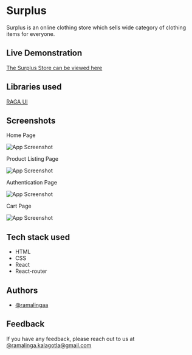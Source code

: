 
# Surplus 

Surplus is an online clothing store which sells wide category of clothing items for everyone. 

## Live Demonstration


[The Surplus Store can be viewed here](https://e-com-surplus.vercel.app/)

## Libraries used


[RAGA UI](https://ragaui.netlify.app/)


## Screenshots
Home Page

![App Screenshot](https://i.ibb.co/bFStTPQ/screencapture-surplus-store-netlify-app-2022-02-18-09-54-31.png)

Product Listing Page

![App Screenshot](https://i.ibb.co/0KKrR3H/screencapture-surplus-store-netlify-app-product-page-product-2022-02-18-10-08-05.png)

Authentication Page

![App Screenshot](https://i.ibb.co/f4fqpgy/screencapture-surplus-store-netlify-app-login-page-login-2022-02-18-10-09-32.png)

Cart Page

![App Screenshot](https://i.ibb.co/pZrn184/screencapture-surplus-store-netlify-app-cart-page-cart-2022-02-18-10-11-52.png)


## Tech stack used

- HTML
- CSS
- React
- React-router


## Authors

- [@ramalingaa](https://github.com/ramalingaa)
## Feedback

If you have any feedback, please reach out to us at [@ramalinga.kalagotla@gmail.com](ramalinga.kalagotla@gmail.com)
